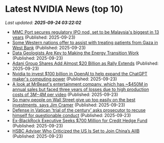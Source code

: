 # Latest NVIDIA News (top 10)
_Last updated: **2025-09-24 03:22:02**_

- [MMC Port secures regulatory IPO nod, set to be Malaysia's biggest in 13 years](https://biztoc.com/x/4dd4790f8cb0cf04) (Published: 2025-09-23)
- [Some Western nations offer to assist with treating patients from Gaza in West Bank](https://biztoc.com/x/3405cae72a274aa7) (Published: 2025-09-23)
- [Data Geologists Are Key to Making the Energy Transition Work](https://biztoc.com/x/cdba311d18114f4e) (Published: 2025-09-23)
- [Adani Group Shares Add Almost $20 Billion as Rally Extends](https://biztoc.com/x/afa331fa868bc3aa) (Published: 2025-09-23)
- [Nvidia to invest $100 billion in OpenAI to help expand the ChatGPT maker's computing power](https://www.wsbtv.com/news/nvidia-invest-100/R44I2UVFQJAFVONA7LCLPTIXGY/) (Published: 2025-09-23)
- [A look at MrBeast's entertainment company, which has ~$450M in annual sales but faced three years of losses due to high production costs of $3M-$4M per video](https://biztoc.com/x/7cc011b254aa1a5c) (Published: 2025-09-23)
- [So many people on Wall Street give up too easily on the best investments, says Jim Cramer](https://biztoc.com/x/248d568c6346e6f9) (Published: 2025-09-23)
- [Defense in Vatican 'trial of the century' asks prosecutor to recuse himself for questionable conduct](https://biztoc.com/x/a2b1258b02e1ae41) (Published: 2025-09-23)
- [Ex-BlackRock Executive Seeks $700 Million for Credit Hedge Fund](https://biztoc.com/x/095d5b62ad43eb9d) (Published: 2025-09-23)
- [HSBC Adviser Who Criticized the US Is Set to Join China’s AIIB](https://biztoc.com/x/40401823e1c6035b) (Published: 2025-09-23)
